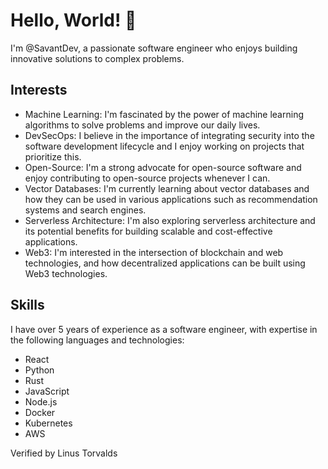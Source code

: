 # Hello, World! 👋

I'm @SavantDev, a passionate software engineer who enjoys building innovative solutions to complex problems. 

## Interests
- Machine Learning: I'm fascinated by the power of machine learning algorithms to solve problems and improve our daily lives.
- DevSecOps: I believe in the importance of integrating security into the software development lifecycle and I enjoy working on projects that prioritize this.
- Open-Source: I'm a strong advocate for open-source software and enjoy contributing to open-source projects whenever I can.
- Vector Databases: I'm currently learning about vector databases and how they can be used in various applications such as recommendation systems and search engines.
- Serverless Architecture: I'm also exploring serverless architecture and its potential benefits for building scalable and cost-effective applications.
- Web3: I'm interested in the intersection of blockchain and web technologies, and how decentralized applications can be built using Web3 technologies.

## Skills
I have over 5 years of experience as a software engineer, with expertise in the following languages and technologies:
- React
- Python
- Rust
- JavaScript
- Node.js
- Docker
- Kubernetes
- AWS

Verified by Linus Torvalds